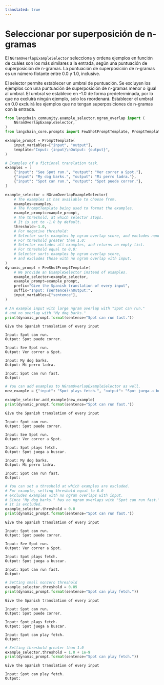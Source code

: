 ```yaml
---
translated: true
---
```


# Seleccionar por superposición de n-gramas

El `NGramOverlapExampleSelector` selecciona y ordena ejemplos en función de cuáles son los más similares a la entrada, según una puntuación de superposición de n-gramas. La puntuación de superposición de n-gramas es un número flotante entre 0.0 y 1.0, inclusive.

El selector permite establecer un umbral de puntuación. Se excluyen los ejemplos con una puntuación de superposición de n-gramas menor o igual al umbral. El umbral se establece en -1.0 de forma predeterminada, por lo que no excluirá ningún ejemplo, solo los reordenará. Establecer el umbral en 0.0 excluirá los ejemplos que no tengan superposiciones de n-gramas con la entrada.

```python
from langchain_community.example_selector.ngram_overlap import (
    NGramOverlapExampleSelector,
)
from langchain_core.prompts import FewShotPromptTemplate, PromptTemplate

example_prompt = PromptTemplate(
    input_variables=["input", "output"],
    template="Input: {input}\nOutput: {output}",
)

# Examples of a fictional translation task.
examples = [
    {"input": "See Spot run.", "output": "Ver correr a Spot."},
    {"input": "My dog barks.", "output": "Mi perro ladra."},
    {"input": "Spot can run.", "output": "Spot puede correr."},
]
```

```python
example_selector = NGramOverlapExampleSelector(
    # The examples it has available to choose from.
    examples=examples,
    # The PromptTemplate being used to format the examples.
    example_prompt=example_prompt,
    # The threshold, at which selector stops.
    # It is set to -1.0 by default.
    threshold=-1.0,
    # For negative threshold:
    # Selector sorts examples by ngram overlap score, and excludes none.
    # For threshold greater than 1.0:
    # Selector excludes all examples, and returns an empty list.
    # For threshold equal to 0.0:
    # Selector sorts examples by ngram overlap score,
    # and excludes those with no ngram overlap with input.
)
dynamic_prompt = FewShotPromptTemplate(
    # We provide an ExampleSelector instead of examples.
    example_selector=example_selector,
    example_prompt=example_prompt,
    prefix="Give the Spanish translation of every input",
    suffix="Input: {sentence}\nOutput:",
    input_variables=["sentence"],
)
```

```python
# An example input with large ngram overlap with "Spot can run."
# and no overlap with "My dog barks."
print(dynamic_prompt.format(sentence="Spot can run fast."))
```

```output
Give the Spanish translation of every input

Input: Spot can run.
Output: Spot puede correr.

Input: See Spot run.
Output: Ver correr a Spot.

Input: My dog barks.
Output: Mi perro ladra.

Input: Spot can run fast.
Output:
```

```python
# You can add examples to NGramOverlapExampleSelector as well.
new_example = {"input": "Spot plays fetch.", "output": "Spot juega a buscar."}

example_selector.add_example(new_example)
print(dynamic_prompt.format(sentence="Spot can run fast."))
```

```output
Give the Spanish translation of every input

Input: Spot can run.
Output: Spot puede correr.

Input: See Spot run.
Output: Ver correr a Spot.

Input: Spot plays fetch.
Output: Spot juega a buscar.

Input: My dog barks.
Output: Mi perro ladra.

Input: Spot can run fast.
Output:
```

```python
# You can set a threshold at which examples are excluded.
# For example, setting threshold equal to 0.0
# excludes examples with no ngram overlaps with input.
# Since "My dog barks." has no ngram overlaps with "Spot can run fast."
# it is excluded.
example_selector.threshold = 0.0
print(dynamic_prompt.format(sentence="Spot can run fast."))
```

```output
Give the Spanish translation of every input

Input: Spot can run.
Output: Spot puede correr.

Input: See Spot run.
Output: Ver correr a Spot.

Input: Spot plays fetch.
Output: Spot juega a buscar.

Input: Spot can run fast.
Output:
```

```python
# Setting small nonzero threshold
example_selector.threshold = 0.09
print(dynamic_prompt.format(sentence="Spot can play fetch."))
```

```output
Give the Spanish translation of every input

Input: Spot can run.
Output: Spot puede correr.

Input: Spot plays fetch.
Output: Spot juega a buscar.

Input: Spot can play fetch.
Output:
```

```python
# Setting threshold greater than 1.0
example_selector.threshold = 1.0 + 1e-9
print(dynamic_prompt.format(sentence="Spot can play fetch."))
```

```output
Give the Spanish translation of every input

Input: Spot can play fetch.
Output:
```
